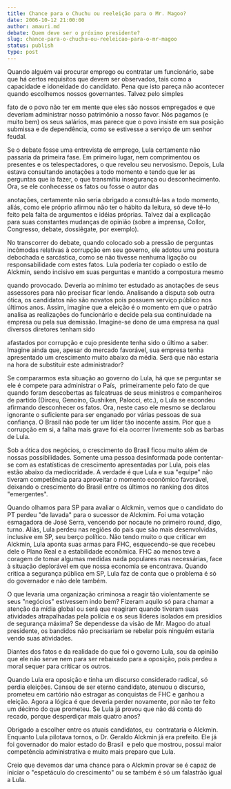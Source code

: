 ```yaml
---
title: Chance para o Chuchu ou reeleição para o Mr. Magoo?
date: 2006-10-12 21:00:00
author: amauri.md
debate: Quem deve ser o próximo presidente?
slug: chance-para-o-chuchu-ou-reeleicao-para-o-mr-magoo
status: publish 
type: post
---
```


Quando alguém vai procurar emprego ou contratar um funcionário, sabe
que há certos requisitos que devem ser observados, tais como a
capacidade e idoneidade do candidato. Pena que isto pareça não
acontecer quando escolhemos nossos governantes. Talvez pelo simples  

fato de o povo não ter em mente que eles são nossos empregados e que
deveriam administrar nosso patrimônio a nosso favor. Nós pagamos (e
muito bem) os seus salários, mas parece que o povo insiste em sua
posição submissa e de dependência, como se estivesse a serviço de um
senhor feudal.  

Se o debate fosse uma entrevista de emprego, Lula certamente não
passaria da primeira fase. Em primeiro lugar, nem comprimentou os
presentes e os telespectadores, o que revelou seu nervosismo. Depois,
Lula estava consultando anotações a todo momento e tendo que ler as
perguntas que ia fazer, o que transmitiu insegurança ou
desconhecimento. Ora, se ele conhecesse os fatos ou fosse o autor das  

anotações, certamente não seria obrigado a consultá-las a todo momento,
aliás, como ele próprio afirmou não ter o hábito da leitura, só deve
tê-lo feito pela falta de argumentos e idéias próprias. Talvez daí a
explicação para suas constantes mudanças de opinião (sobre a imprensa,
Collor, Congresso, debate, dossiêgate, por exemplo).  

No transcorrer do debate, quando colocado sob a pressão de perguntas
incômodas relativas à corrupção em seu governo, ele adotou uma postura
debochada e sarcástica, como se não tivesse nenhuma ligação ou
responsabilidade com estes fatos. Lula poderia ter copiado o estilo de
Alckmin, sendo incisivo em suas perguntas e mantido a compostura mesmo  

quando provocado. Deveria ao mínimo ter estudado as anotações de seus
assessores para não precisar ficar lendo. Analisando a disputa sob
outra ótica, os candidatos não são novatos pois possuem serviço público
nos últimos anos. Assim, imagine que a eleição é o momento em que o
patrão analisa as realizações do funcionário e decide pela sua
continuidade na empresa ou pela sua demissão. Imagine-se dono de uma
empresa na qual diversos diretores tenham sido  

afastados por corrupção e cujo presidente tenha sido o último a saber.
Imagine ainda que, apesar do mercado favorável, sua empresa tenha
apresentado um crescimento muito abaixo da média. Será que não estaria
na hora de substituir este administrador?  

Se compararmos esta situação ao governo do Lula, há que se perguntar se
ele é compete para administrar o País,  primeiramente pelo fato de
que quando foram descobertas as falcatruas de seus ministros e
companheiros de partido (Dirceu, Genoíno, Gushiken, Palocci, etc.), o
Lula se escondeu afirmando desconhecer os fatos. Ora, neste caso ele
mesmo se declarou ignorante o suficiente para ser enganado por várias
pessoas de sua confiança. O Brasil não pode ter um líder tão inocente
assim. Pior que a corrupção em si, a falha mais grave foi ela ocorrer
livremente sob as barbas de Lula.   

Sob a ótica dos negócios, o crescimento do Brasil ficou muito além de
nossas possibilidades. Somente uma pessoa desinformada pode
contentar-se com as estatísticas de crescimento apresentadas por Lula,
pois elas estão abaixo da mediocridade. A verdade é que Lula e sua
"equipe" não tiveram competência para aproveitar o momento econômico
favorável, deixando o crescimento do Brasil entre os últimos no ranking
dos ditos "emergentes".  

Quando olhamos para SP para avaliar o Alckmin, vemos que o candidato do
PT perdeu "de lavada" para o sucessor de Alckmim. Foi uma votação
esmagadora de José Serra, vencendo por nocaute no primeiro round, digo,
turno. Aliás, Lula perdeu nas regiões do país que são mais
desenvolvidas, inclusive em SP, seu berço político. Não tendo muito o
que criticar em Alckmin, Lula aponta suas armas para FHC, esquecendo-se
que recebeu dele o Plano Real e a estabilidade econômica. FHC ao menos
teve a coragem de tomar algumas medidas nada populares mas necessárias,
face à situação deplorável em que nossa economia se encontrava. Quando
critica a segurança pública em SP, Lula faz de conta que o problema é
só do governador e não dele também.   

O que levaria uma organização criminosa a reagir tão violentamente se
seus "negócios" estivessem indo bem? Fizeram aquilo só para chamar a
atenção da mídia global ou será que reagiram quando tiveram suas
atividades atrapalhadas pela polícia e os seus líderes isolados em
presídios de segurança máxima? Se dependesse da visão de Mr. Magoo do
atual presidente, os bandidos não precisariam se rebelar pois ninguém
estaria vendo suas atividades.  

Diantes dos fatos e da realidade do que foi o governo Lula, sou da
opinião que ele não serve nem para ser rebaixado para a oposição, pois
perdeu a moral sequer para criticar os outros.  

Quando Lula era oposição e tinha um discurso considerado radical, só
perdia eleições. Cansou de ser eterno candidato, atenuou o discurso,
prometeu em cartório não estragar as conquistas de FHC e ganhou a
eleição. Agora a lógica é que deveria perder novamente, por não ter
feito um décimo do que prometeu. Se Lula já provou que não dá conta do
recado, porque desperdiçar mais quatro anos?  

Obrigado a escolher entre os atuais candidatos, eu  contrataria o
Alckmin. Enquanto Lula pilotava tornos, o Dr. Geraldo Alckmin já era
prefeito. Ele já foi governador do maior estado do Brasil  e pelo
que mostrou, possui maior competência administrativa e muito mais
preparo que Lula.  

Creio que devemos dar uma chance para o Alckmin provar se é capaz de
iniciar o "espetáculo do crescimento" ou se também é só um falastrão
igual a Lula.

